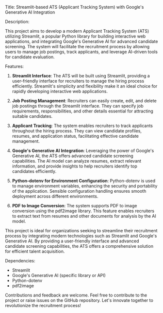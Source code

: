 Title: Streamlit-based ATS (Applicant Tracking System) with Google's Generative AI Integration

Description:

This project aims to develop a modern Applicant Tracking System (ATS) utilizing Streamlit, a popular Python library for building interactive web applications, and integrating Google's Generative AI for advanced candidate screening. The system will facilitate the recruitment process by allowing users to manage job postings, track applicants, and leverage AI-driven tools for candidate evaluation.

Features:

1. **Streamlit Interface**: The ATS will be built using Streamlit, providing a user-friendly interface for recruiters to manage the hiring process efficiently. Streamlit's simplicity and flexibility make it an ideal choice for rapidly developing interactive web applications.

2. **Job Posting Management**: Recruiters can easily create, edit, and delete job postings through the Streamlit interface. They can specify job requirements, responsibilities, and other details essential for attracting suitable candidates.

3. **Applicant Tracking**: The system enables recruiters to track applicants throughout the hiring process. They can view candidate profiles, resumes, and application status, facilitating effective candidate management.

4. **Google's Generative AI Integration**: Leveraging the power of Google's Generative AI, the ATS offers advanced candidate screening capabilities. The AI model can analyze resumes, extract relevant information, and provide insights to help recruiters identify top candidates efficiently.

5. **Python-dotenv for Environment Configuration**: Python-dotenv is used to manage environment variables, enhancing the security and portability of the application. Sensible configuration handling ensures smooth deployment across different environments.

6. **PDF to Image Conversion**: The system supports PDF to image conversion using the pdf2image library. This feature enables recruiters to extract text from resumes and other documents for analysis by the AI model.

This project is ideal for organizations seeking to streamline their recruitment process by integrating modern technologies such as Streamlit and Google's Generative AI. By providing a user-friendly interface and advanced candidate screening capabilities, the ATS offers a comprehensive solution for efficient talent acquisition.

Dependencies:
- Streamlit
- Google's Generative AI (specific library or API)
- Python-dotenv
- pdf2image

Contributions and feedback are welcome. Feel free to contribute to the project or raise issues on the GitHub repository. Let's innovate together to revolutionize the recruitment process!
